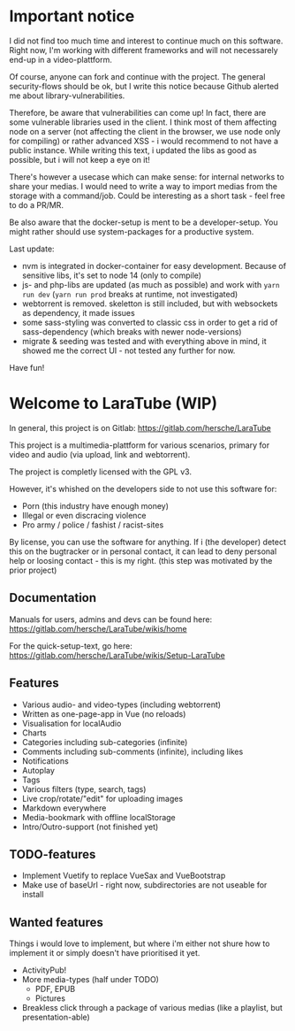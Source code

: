 # Important notice
I did not find too much time and interest to continue much on this software. Right now, I'm working with different frameworks and will not necessarely end-up in a video-plattform.

Of course, anyone can fork and continue with the project. The general security-flows should be ok, but I write this notice because Github alerted me about library-vulnerabilities.

Therefore, be aware that vulnerabilities can come up! In fact, there are some vulnerable libraries used in the client. I think most of them affecting node on a server (not affecting the client in the browser, we use node only for compiling) or rather advanced XSS - i would recommend to not have a public instance. While writing this text, i updated the libs as good as possible, but i will not keep a eye on it!

There's however a usecase which can make sense: for internal networks to share your medias. I would need to write a way to import medias from the storage with a command/job. Could be interesting as a short task - feel free to do a PR/MR. 

Be also aware that the docker-setup is ment to be a developer-setup. You might rather should use system-packages for a productive system.

Last update:
- nvm is integrated in docker-container for easy development. Because of sensitive libs, it's set to node 14 (only to compile)
- js- and php-libs are updated (as much as possible) and work with `yarn run dev` (`yarn run prod` breaks at runtime, not investigated)
- webtorrent is removed. skeletton is still included, but with websockets as dependency, it made issues
- some sass-styling was converted to classic css in order to get a rid of sass-dependency (which breaks with newer node-versions)
- migrate & seeding was tested and with everything above in mind, it showed me the correct UI - not tested any further for now.

Have fun!

# Welcome to LaraTube (WIP)

In general, this project is on Gitlab: https://gitlab.com/hersche/LaraTube

This project is a multimedia-plattform for various scenarios, primary for video and audio (via upload, link and webtorrent).

The project is completly licensed with the GPL v3.

However, it's whished on the developers side to not use this software for:

- Porn (this industry have enough money)
- Illegal or even discracing violence
- Pro army / police / fashist / racist-sites

By license, you can use the software for anything. If i (the developer) detect this on the bugtracker or in personal contact, it can lead to deny personal help or loosing contact - this is my right.
(this step was motivated by the prior project)

## Documentation

Manuals for users, admins and devs can be found here: https://gitlab.com/hersche/LaraTube/wikis/home

For the quick-setup-text, go here: https://gitlab.com/hersche/LaraTube/wikis/Setup-LaraTube

## Features

- Various audio- and video-types (including webtorrent)
- Written as one-page-app in Vue (no reloads)
- Visualisation for localAudio
- Charts
- Categories including sub-categories (infinite)
- Comments including sub-comments (infinite), including likes
- Notifications
- Autoplay
- Tags
- Various filters (type, search, tags)
- Live crop/rotate/"edit" for uploading images
- Markdown everywhere
- Media-bookmark with offline localStorage
- Intro/Outro-support (not finished yet)

## TODO-features

- Implement Vuetify to replace VueSax and VueBootstrap
- Make use of baseUrl - right now, subdirectories are not useable for install

## Wanted features

Things i would love to implement, but where i'm either not shure how to implement it or simply doesn't have prioritised it yet.

- ActivityPub!
- More media-types (half under TODO)
  - PDF, EPUB
  - Pictures
- Breakless click through a package of various medias (like a playlist, but presentation-able)
